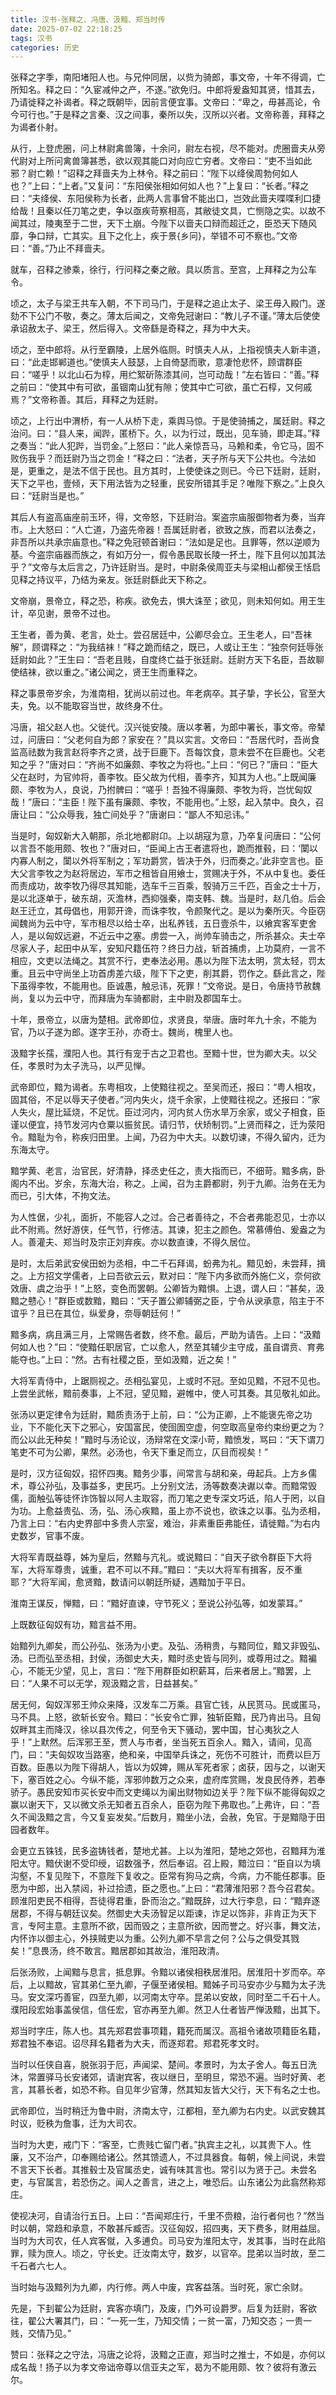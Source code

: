 ```yaml
---
title: 汉书-张释之、冯唐、汲黯、郑当时传
date: 2025-07-02 22:18:25
tags: 汉书
categories: 历史
---
```


张释之字季，南阳堵阳人也。与兄仲同居，以赀为骑郎，事文帝，十年不得调，亡所知名。释之曰：“久宦减仲之产，不遂。”欲免归。中郎将爰盎知其贤，惜其去，乃请徙释之补谒者。释之既朝毕，因前言便宜事。文帝曰：“卑之，毋甚高论，令今可行也。”于是释之言秦、汉之间事，秦所以失，汉所以兴者。文帝称善，拜释之为谒者仆射。

<!-- more -->

从行，上登虎圈，问上林尉禽兽簿，十余问，尉左右视，尽不能对。虎圈啬夫从旁代尉对上所问禽兽簿甚悉，欲以观其能口对向应亡穷者。文帝曰：“吏不当如此邪？尉亡赖！”诏释之拜啬夫为上林令。释之前曰：“陛下以绛侯周勃何如人也？”上曰：“上者。”又复问：“东阳侯张相如何如人也？”上复曰：“长者。”释之曰：“夫绛侯、东阳侯称为长者，此两人言事曾不能出口，岂效此啬夫喋喋利口捷给哉！且秦以任刀笔之吏，争以亟疾苛察相高，其敝徒文具，亡恻隐之实。以故不闻其过，陵夷至于二世，天下土崩。今陛下以啬夫口辩而超迁之，臣恐天下随风靡，争口辩，亡其实。且下之化上，疾于景{乡冋}，举错不可不察也。”文帝曰：“善。”乃止不拜啬夫。

就车，召释之骖乘，徐行，行问释之秦之敝。具以质言。至宫，上拜释之为公车令。

顷之，太子与梁王共车入朝，不下司马门，于是释之追止太子、梁王毋入殿门。遂劾不下公门不敬，奏之。薄太后闻之，文帝免冠谢曰：“教儿子不谨。”薄太后使使承诏赦太子、梁王，然后得入。文帝繇是奇释之，拜为中大夫。

顷之，至中郎将。从行至霸陵，上居外临厕。时慎夫人从，上指视慎夫人新丰道，曰：“此走邯郸道也。”使慎夫人鼓瑟，上自倚瑟而歌，意凄怆悲怀，顾谓群臣曰：“嗟乎！以北山石为椁，用纻絮斫陈漆其间，岂可动哉！”左右皆曰：“善。”释之前曰：“使其中有可欲，虽锢南山犹有隙；使其中亡可欲，虽亡石椁，又何戚焉？”文帝称善。其后，拜释之为廷尉。

顷之，上行出中渭桥，有一人从桥下走，乘舆马惊。于是使骑捕之，属廷尉。释之治问。曰：“县人来，闻跸，匿桥下。久，以为行过，既出，见车骑，即走耳。”释之奏当：“此人犯跸，当罚金。”上怒曰：“此人亲惊吾马，马赖和柔，令它马，固不败伤我乎？而廷尉乃当之罚金！”释之曰：“法者，天子所与天下公共也。今法如是，更重之，是法不信于民也。且方其时，上使使诛之则已。今已下廷尉，廷尉，天下之平也，壹倾，天下用法皆为之轻重，民安所错其手足？唯陛下察之。”上良久曰：“廷尉当是也。”

其后人有盗高庙座前玉环，得，文帝怒，下廷尉治。案盗宗庙服御物者为奏，当弃市。上大怒曰：“人亡道，乃盗先帝器！吾属廷尉者，欲致之族，而君以法奏之，非吾所以共承宗庙意也。”释之免冠顿首谢曰：“法如是足也。且罪等，然以逆顺为基。今盗宗庙器而族之，有如万分一，假令愚民取长陵一抔土，陛下且何以加其法乎？”文帝与太后言之，乃许廷尉当。是时，中尉条侯周亚夫与梁相山都侯王恬启见释之持议平，乃结为亲友。张廷尉繇此天下称之。

文帝崩，景帝立，释之恐，称疾。欲免去，惧大诛至；欲见，则未知何如。用王生计，卒见谢，景帝不过也。

王生者，善为黄、老言，处士。尝召居廷中，公卿尽会立。王生老人，曰“吾袜解”，顾谓释之：“为我结袜！”释之跪而结之，既已，人或让王生：“独奈何廷辱张廷尉如此？”王生曰：“吾老且贱，自度终亡益于张廷尉。廷尉方天下名臣，吾故聊使结袜，欲以重之。”诸公闻之，贤王生而重释之。

释之事景帝岁余，为淮南相，犹尚以前过也。年老病卒。其子挚，字长公，官至大夫，免。以不能取容当世，故终身不仕。

冯唐，祖父赵人也。父徙代。汉兴徙安陵。唐以孝著，为郎中署长，事文帝。帝辇过，问唐曰：“父老何自为郎？家安在？”具以实言。文帝曰：“吾居代时，吾尚食监高祛数为我言赵将李齐之贤，战于巨鹿下。吾每饮食，意未尝不在巨鹿也。父老知之乎？”唐对曰：“齐尚不如廉颇、李牧之为将也。”上曰：“何已？”唐曰：“臣大父在赵时，为官帅将，善李牧。臣父故为代相，善李齐，知其为人也。”上既闻廉颇、李牧为人，良说，乃拊髀曰：“嗟乎！吾独不得廉颇、李牧为将，岂忧匈奴哉！”唐曰：“主臣！陛下虽有廉颇、李牧，不能用也。”上怒，起入禁中。良久，召唐让曰：“公众辱我，独亡间处乎？”唐谢曰：“鄙人不知忌讳。”

当是时，匈奴新大入朝那，杀北地都尉卬。上以胡寇为意，乃卒复问唐曰：“公何以言吾不能用颇、牧也？”唐对曰，“臣闻上古王者遣将也，跪而推毂，曰：‘闑以内寡人制之，闑以外将军制之；军功爵赏，皆决于外，归而奏之。’此非空言也。臣大父言李牧之为赵将居边，军市之租皆自用飨士，赏赐决于外，不从中复也。委任而责成功，故李牧乃得尽其知能，选车千三百乘，彀骑万三千匹，百金之士十万，是以北逐单于，破东胡，灭澹林，西抑强秦，南支韩、魏。当是时，赵几伯。后会赵王迁立，其母倡也，用郭开谗，而诛李牧，令颜聚代之。是以为秦所灭。今臣窃闻魏尚为云中守，军市租尽以给士卒，出私养钱，五日壹杀牛，以飨宾客军吏舍人，是以匈奴远避，不近云中之塞。虏尝一入，尚帅车骑击之，所杀甚众。夫士卒尽家人子，起田中从军，安知尺籍伍符？终日力战，斩首捕虏，上功莫府，一言不相应，文吏以法绳之。其赏不行，吏奉法必用。愚以为陛下法太明，赏太轻，罚太重。且云中守尚坐上功首虏差六级，陛下下之吏，削其爵，罚作之。繇此言之，陛下虽得李牧，不能用也。臣诚愚，触忌讳，死罪！”文帝说。是日，令唐持节赦魏尚，复以为云中守，而拜唐为车骑都尉，主中尉及郡国车士。

十年，景帝立，以唐为楚相。武帝即位，求贤良，举唐。唐时年九十余，不能为官，乃以子遂为郎。遂字王孙，亦奇士。魏尚，槐里人也。

汲黯字长孺，濮阳人也。其行有宠于古之卫君也。至黯十世，世为卿大夫。以父任，孝景时为太子洗马，以严见惮。

武帝即位，黯为谒者。东粤相攻，上使黯往视之。至吴而还，报曰：“粤人相攻，固其俗，不足以辱天子使者。”河内失火，烧千余家，上使黯往视之。还报曰：“家人失火，屋比延烧，不足忧。臣过河内，河内贫人伤水旱万余家，或父子相食，臣谨以便宜，持节发河内仓粟以振贫民。请归节，伏矫制罚。”上贤而释之，迁为荥阳令。黯耻为令，称疾归田里。上闻，乃召为中大夫。以数切谏，不得久留内，迁为东海太守。

黯学黄、老言，治官民，好清静，择丞史任之，责大指而已，不细苛。黯多病，卧阁内不出。岁余，东海大治，称之。上闻，召为主爵都尉，列于九卿。治务在无为而已，引大体，不拘文法。

为人性倨，少礼，面折，不能容人之过。合己者善待之，不合者弗能忍见，士亦以此不附焉。然好游侠，任气节，行修洁。其谏，犯主之颜色。常慕傅伯、爰盎之为人。善灌夫、郑当时及宗正刘弃疾。亦以数直谏，不得久居位。

是时，太后弟武安侯田蚡为丞相，中二千石拜谒，蚡弗为礼。黯见蚡，未尝拜，揖之。上方招文学儒者，上曰吾欲云云，默对曰：“陛下内多欲而外施仁义，奈何欲效唐、虞之治乎！”上怒，变色而罢朝。公卿皆为黯惧。上退，谓人曰：“甚矣，汲黯之戆心！”群臣或数黯，黯曰：“天子置公卿辅弼之臣，宁令从谀承意，陷主于不谊乎？且已在其位，纵爱身，奈辱朝廷何！”

黯多病，病且满三月，上常赐告者数，终不愈。最后，严助为请告。上曰：“汲黯何如人也？”曰：“使黯任职居官，亡以愈人，然至其辅少主守成，虽自谓贲、育弗能夺也。”上曰：“然。古有社稷之臣，至如汲黯，近之矣！”

大将军青侍中，上踞厕视之。丞相弘宴见，上或时不冠。至如见黯，不冠不见也。上尝坐武帐，黯前奏事，上不冠，望见黯，避帷中，使人可其奏。其见敬礼如此。

张汤以更定律令为廷尉，黯质责汤于上前，曰：“公为正卿，上不能褒先帝之功业，下不能化天下之邪心，安国富民，使囹圄空虚，何空取高皇帝约束纷更之为？而公以此无种矣！”黯时与汤论议，汤辩常在文深小苛，黯愤发，骂曰：“天下谓刀笔吏不可为公卿，果然。必汤也，令天下重足而立，仄目而视矣！”

是时，汉方征匈奴，招怀四夷。黯务少事，间常言与胡和亲，毋起兵。上方乡儒术，尊公孙弘，及事益多，吏民巧。上分别文法，汤等数奏决谳以幸。而黯常毁儒，面触弘等徒怀诈饰智以阿人主取容，而刀笔之吏专深文巧诋，陷人于罔，以自为功。上愈益贵弘、汤，弘、汤心疾黯，虽上亦不说也，欲诛之以事。弘为丞相，乃言上曰：“右内史界部中多贵人宗室，难治，非素重臣弗能任，请徙黯。”为右内史数岁，官事不废。

大将军青既益尊，姊为皇后，然黯与亢礼。或说黯曰：“自天子欲令群臣下大将军，大将军尊贵，诚重，君不可以不拜。”黯曰：“夫以大将军有揖客，反不重耶？”大将军闻，愈贤黯，数请问以朝廷所疑，遇黯加于平日。

淮南王谋反，惮黯，曰：“黯好直谏，守节死义；至说公孙弘等，如发蒙耳。”

上既数征匈奴有功，黯言益不用。

始黯列九卿矣，而公孙弘、张汤为小吏。及弘、汤稍贵，与黯同位，黯又非毁弘、汤。已而弘至丞相，封侯，汤御史大夫，黯时丞史皆与同列，或尊用过之。黯褊心，不能无少望，见上，言曰：“陛下用群臣如积薪耳，后来者居上。”黯罢，上曰：“人果不可以无学，观汲黯之言，日益甚矣。”

居无何，匈奴浑邪王帅众来降，汉发车二万乘。县官亡钱，从民贳马。民或匿马，马不具。上怒，欲斩长安令。黯曰：“长安令亡罪，独斩臣黯，民乃肯出马。且匈奴畔其主而降汉，徐以县次传之，何至令天下骚动，罢中国，甘心夷狄之人乎！”上默然。后浑邪王至，贾人与市者，坐当死五百余人。黯入，请间，见高门，曰：“夫匈奴攻当路塞，绝和亲，中国举兵诛之，死伤不可胜计，而费以巨万百数。臣愚以为陛下得胡人，皆以为奴婢，赐从军死者家；卤获，因与之，以谢天下，塞百姓之心。今纵不能，浑邪帅数万之众来，虚府库赏赐，发良民侍养，若奉骄子。愚民安知市买长安中而文吏绳以为阑出财物如边关乎？陛下纵不能得匈奴之赢以谢天下，又以微文杀无知者五百余人，臣窃为陛下弗取也。”上弗许，曰：“吾久不闻汲黯之言，今又复妄发矣。”后数月，黯坐小法，会赦，免官。于是黯隐于田园者数年。

会更立五铢钱，民多盗铸钱者，楚地尤甚。上以为淮阳，楚地之郊也，召黯拜为淮阳太守。黯伏谢不受印绶，诏数强予，然后奉诏。召上殿，黯泣曰：“臣自以为填沟壑，不复见陛下，不意陛下复收之。臣常有狗马之病，今病，力不能任郡事。臣愿为中郎，出入禁闼，补过拾遗，臣之愿也。”上曰：“君薄淮阳邪？吾今召君矣。顾淮阳吏民不相得，吾徒得君重，卧而治之。”黯既辞，过大行李息，曰：“黯弃逐居郡，不得与朝廷议矣。然御史大夫汤智足以距谏，诈足以饰非，非肯正为天下言，专阿主意。主意所不欲，因而毁之；主意所欲，因而誉之。好兴事，舞文法，内怀诈以御主心，外挟贼吏以为重。公列九卿不早言之何？公与之俱受其戮矣！”息畏汤，终不敢言。黯居郡如其故治，淮阳政清。

后张汤败，上闻黯与息言，抵息罪。令黯以诸侯相秩居淮阳。居淮阳十岁而卒。卒后，上以黯故，官其弟仁至九卿，子偃至诸侯相。黯姊子司马安亦少与黯为太子洗马。安文深巧善宦，四至九卿，以河南太守卒。昆弟以安故，同时至二千石十人。濮阳段宏始事盖侯信，信任宏，官亦再至九卿。然卫人仕者皆严惮汲黯，出其下。

郑当时字庄，陈人也。其先郑君尝事项籍，籍死而属汉。高祖令诸故项籍臣名籍，郑君独不奉诏。诏尽拜名籍者为大夫，而逐郑君。郑君死孝文时。

当时以任侠自喜，脱张羽于厄，声闻梁、楚间。孝景时，为太子舍人。每五日洗沐，常置驿马长安诸郊，请谢宾客，夜以继日，至明旦，常恐不遍。当时好黄、老言，其慕长者，如恐不称。自见年少官薄，然其知友皆大父行，天下有名之士也。

武帝即位，当时稍迁为鲁中尉，济南太守，江都相，至九卿为右内史。以武安魏其时议，贬秩为詹事，迁为大司农。

当时为大吏，戒门下：“客至，亡贵贱亡留门者。”执宾主之礼，以其贵下人。性廉，又不治产，卬奉赐给诸公。然其馈遗人，不过具器食。每朝，候上间说，未尝不言天下长者。其推毂士及官属丞史，诚有味其言也。常引以为贤于己。未尝名吏，与官属言，若恐伤之。闻人之善言，进之上，唯恐后。山东诸公为此翕然称郑庄。

使视决河，自请治行五日。上曰：“吾闻郑庄行，千里不赍粮，治行者何也？”然当时以朝，常趋和承意，不敢甚斥臧否。汉征匈奴，招四夷，天下费多，财用益屈。当时为大司农，任人宾客僦，入多逋负。司马安为淮阳太守，发其事，当时在此陷罪，赎为庶人。顷之，守长史。迁汝南太守，数岁，以官卒。昆弟以当时故，至二千石者六七人。

当时始与汲黯列为九卿，内行修。两人中废，宾客益落。当时死，家亡余财。

先是，下刲翟公为廷尉，宾客亦填门，及废，门外可设爵罗。后复为廷尉，客欲往，翟公大署其门，曰：“一死一生，乃知交情；一贫一富，乃知交态；一贵一贱，交情乃见。”

赞曰：张释之之守法，冯唐之论将，汲黯之正直，郑当时之推士，不如是，亦何以成名哉！扬子以为孝文帝诎帝尊以信亚夫之军，曷为不能用颇、牧？彼将有激云尔。
